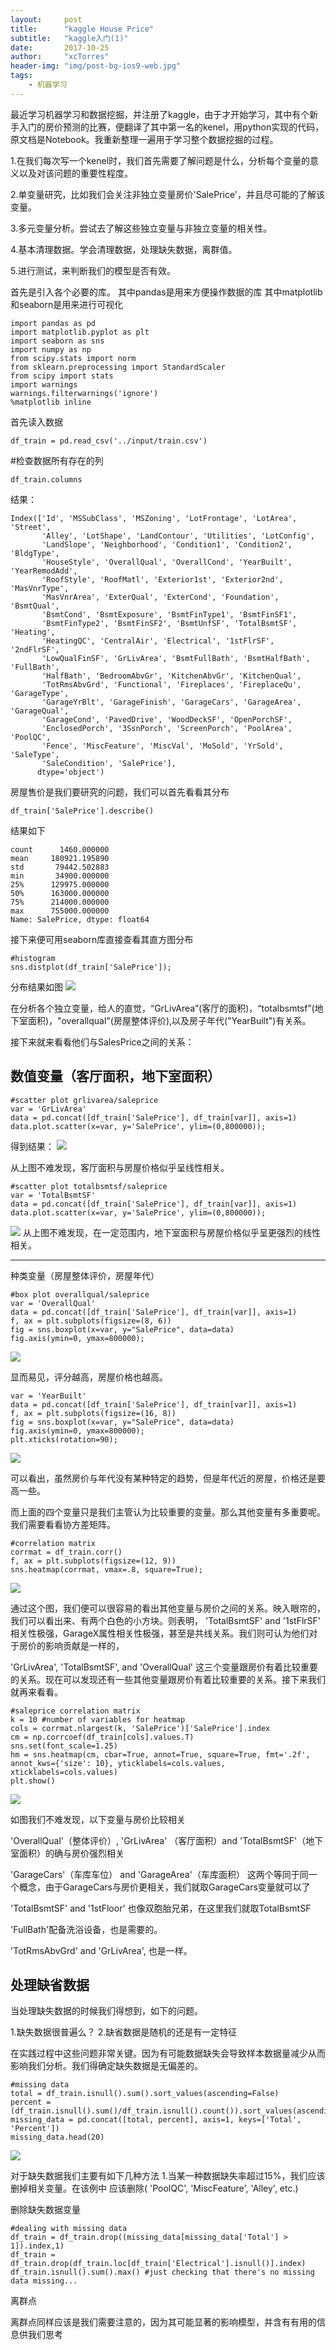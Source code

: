 ```yaml
---
layout:     post
title:      "kaggle House Price"
subtitle:   "kaggle入门(1)"
date:       2017-10-25 
author:     "xcTorres"
header-img: "img/post-bg-ios9-web.jpg"
tags:
    - 机器学习
---
```


最近学习机器学习和数据挖掘，并注册了kaggle，由于才开始学习，其中有个新手入门的房价预测的比赛，便翻译了其中第一名的kenel，用python实现的代码，原文档是Notebook。我重新整理一遍用于学习整个数据挖掘的过程。

1.在我们每次写一个kenel时，我们首先需要了解问题是什么，分析每个变量的意义以及对该问题的重要性程度。

2.单变量研究，比如我们会关注非独立变量房价'SalePrice'，并且尽可能的了解该变量。

3.多元变量分析。尝试去了解这些独立变量与非独立变量的相关性。

4.基本清理数据。学会清理数据，处理缺失数据，离群值。

5.进行测试，来判断我们的模型是否有效。

首先是引入各个必要的库。
其中pandas是用来方便操作数据的库
其中matplotlib和seaborn是用来进行可视化

```
import pandas as pd
import matplotlib.pyplot as plt
import seaborn as sns
import numpy as np
from scipy.stats import norm
from sklearn.preprocessing import StandardScaler
from scipy import stats
import warnings
warnings.filterwarnings('ignore')
%matplotlib inline
```

首先读入数据
```
df_train = pd.read_csv('../input/train.csv')
```

#检查数据所有存在的列

```
df_train.columns
```
结果：
```
Index(['Id', 'MSSubClass', 'MSZoning', 'LotFrontage', 'LotArea', 'Street',
       'Alley', 'LotShape', 'LandContour', 'Utilities', 'LotConfig',
       'LandSlope', 'Neighborhood', 'Condition1', 'Condition2', 'BldgType',
       'HouseStyle', 'OverallQual', 'OverallCond', 'YearBuilt', 'YearRemodAdd',
       'RoofStyle', 'RoofMatl', 'Exterior1st', 'Exterior2nd', 'MasVnrType',
       'MasVnrArea', 'ExterQual', 'ExterCond', 'Foundation', 'BsmtQual',
       'BsmtCond', 'BsmtExposure', 'BsmtFinType1', 'BsmtFinSF1',
       'BsmtFinType2', 'BsmtFinSF2', 'BsmtUnfSF', 'TotalBsmtSF', 'Heating',
       'HeatingQC', 'CentralAir', 'Electrical', '1stFlrSF', '2ndFlrSF',
       'LowQualFinSF', 'GrLivArea', 'BsmtFullBath', 'BsmtHalfBath', 'FullBath',
       'HalfBath', 'BedroomAbvGr', 'KitchenAbvGr', 'KitchenQual',
       'TotRmsAbvGrd', 'Functional', 'Fireplaces', 'FireplaceQu', 'GarageType',
       'GarageYrBlt', 'GarageFinish', 'GarageCars', 'GarageArea', 'GarageQual',
       'GarageCond', 'PavedDrive', 'WoodDeckSF', 'OpenPorchSF',
       'EnclosedPorch', '3SsnPorch', 'ScreenPorch', 'PoolArea', 'PoolQC',
       'Fence', 'MiscFeature', 'MiscVal', 'MoSold', 'YrSold', 'SaleType',
       'SaleCondition', 'SalePrice'],
      dtype='object')
```

房屋售价是我们要研究的问题，我们可以首先看看其分布
```
df_train['SalePrice'].describe()
```
结果如下

```
count      1460.000000
mean     180921.195890
std       79442.502883
min       34900.000000
25%      129975.000000
50%      163000.000000
75%      214000.000000
max      755000.000000
Name: SalePrice, dtype: float64
```

接下来便可用seaborn库直接查看其直方图分布

```
#histogram
sns.distplot(df_train['SalePrice']);
```

分布结果如图
![](https://www.kaggle.io/svf/1630295/90ae958666db7d760b0c0e3185ab0323/__results___files/__results___9_0.png)

在分析各个独立变量，给人的直觉，“GrLivArea”(客厅的面积)，“totalbsmtsf”(地下室面积)，"overallqual"(房屋整体评价),以及房子年代("YearBuilt")有关系。

接下来就来看看他们与SalesPrice之间的关系：

数值变量（客厅面积，地下室面积）
---

```
#scatter plot grlivarea/saleprice
var = 'GrLivArea'
data = pd.concat([df_train['SalePrice'], df_train[var]], axis=1)
data.plot.scatter(x=var, y='SalePrice', ylim=(0,800000));
```
得到结果：
![](https://www.kaggle.io/svf/1630295/90ae958666db7d760b0c0e3185ab0323/__results___files/__results___16_0.png)

从上图不难发现，客厅面积与房屋价格似乎呈线性相关。


```
#scatter plot totalbsmtsf/saleprice
var = 'TotalBsmtSF'
data = pd.concat([df_train['SalePrice'], df_train[var]], axis=1)
data.plot.scatter(x=var, y='SalePrice', ylim=(0,800000));
```
![](https://www.kaggle.io/svf/1630295/90ae958666db7d760b0c0e3185ab0323/__results___files/__results___18_0.png)
从上图不难发现，在一定范围内，地下室面积与房屋价格似乎呈更强烈的线性相关。

---
种类变量（房屋整体评价，房屋年代）

```
#box plot overallqual/saleprice
var = 'OverallQual'
data = pd.concat([df_train['SalePrice'], df_train[var]], axis=1)
f, ax = plt.subplots(figsize=(8, 6))
fig = sns.boxplot(x=var, y="SalePrice", data=data)
fig.axis(ymin=0, ymax=800000);
```

![](https://www.kaggle.io/svf/1630295/90ae958666db7d760b0c0e3185ab0323/__results___files/__results___21_0.png)

显而易见，评分越高，房屋价格也越高。




```
var = 'YearBuilt'
data = pd.concat([df_train['SalePrice'], df_train[var]], axis=1)
f, ax = plt.subplots(figsize=(16, 8))
fig = sns.boxplot(x=var, y="SalePrice", data=data)
fig.axis(ymin=0, ymax=800000);
plt.xticks(rotation=90);

```
![](https://www.kaggle.io/svf/1630295/90ae958666db7d760b0c0e3185ab0323/__results___files/__results___23_0.png)

可以看出，虽然房价与年代没有某种特定的趋势，但是年代近的房屋，价格还是要高一些。

而上面的四个变量只是我们主管认为比较重要的变量。那么其他变量有多重要呢。我们需要看看协方差矩阵。

```
#correlation matrix
corrmat = df_train.corr()
f, ax = plt.subplots(figsize=(12, 9))
sns.heatmap(corrmat, vmax=.8, square=True);
```

![](https://www.kaggle.io/svf/1630295/90ae958666db7d760b0c0e3185ab0323/__results___files/__results___30_0.png)

通过这个图，我们便可以很容易的看出其他变量与房价之间的关系。映入眼帘的，我们可以看出来、有两个白色的小方块。则表明， 'TotalBsmtSF' and '1stFlrSF' 相关性极强，GarageX属性相关性极强，甚至是共线关系。我们则可认为他们对于房价的影响贡献是一样的，

'GrLivArea', 'TotalBsmtSF', and 'OverallQual' 这三个变量跟房价有着比较重要的关系。现在可以发现还有一些其他变量跟房价有着比较重要的关系。接下来我们就再来看看。


```
#saleprice correlation matrix
k = 10 #number of variables for heatmap
cols = corrmat.nlargest(k, 'SalePrice')['SalePrice'].index
cm = np.corrcoef(df_train[cols].values.T)
sns.set(font_scale=1.25)
hm = sns.heatmap(cm, cbar=True, annot=True, square=True, fmt='.2f', annot_kws={'size': 10}, yticklabels=cols.values, xticklabels=cols.values)
plt.show()

```
![](https://www.kaggle.io/svf/1630295/90ae958666db7d760b0c0e3185ab0323/__results___files/__results___33_0.png)

如图我们不难发现，以下变量与房价比较相关

'OverallQual'（整体评价）, 'GrLivArea' （客厅面积）and 'TotalBsmtSF'（地下室面积）的确与房价强烈相关

'GarageCars'（车库车位） and 'GarageArea'（车库面积） 这两个等同于同一个概念，由于GarageCars与房价更相关，我们就取GarageCars变量就可以了

'TotalBsmtSF' and '1stFloor' 也像双胞胎兄弟，在这里我们就取TotalBsmtSF

'FullBath'配备洗浴设备，也是需要的。

'TotRmsAbvGrd' and 'GrLivArea', 也是一样。


处理缺省数据
---
当处理缺失数据的时候我们得想到，如下的问题。

1.缺失数据很普遍么？
2.缺省数据是随机的还是有一定特征

在实践过程中这些问题非常关键。因为有可能数据缺失会导致样本数据量减少从而影响我们分析。我们得确定缺失数据是无偏差的。


```
#missing data
total = df_train.isnull().sum().sort_values(ascending=False)
percent = (df_train.isnull().sum()/df_train.isnull().count()).sort_values(ascending=False)
missing_data = pd.concat([total, percent], axis=1, keys=['Total', 'Percent'])
missing_data.head(20)
```
![](/img/post-house_price-missing.png)

对于缺失数据我们主要有如下几种方法
1.当某一种数据缺失率超过15%，我们应该删掉相关变量。在该例中 应该删除( 'PoolQC', 'MiscFeature', 'Alley', etc.)


删除缺失数据变量
```
#dealing with missing data
df_train = df_train.drop((missing_data[missing_data['Total'] > 1]).index,1)
df_train = df_train.drop(df_train.loc[df_train['Electrical'].isnull()].index)
df_train.isnull().sum().max() #just checking that there's no missing data missing...
```
离群点

离群点同样应该是我们需要注意的，因为其可能显著的影响模型，并含有有用的信息供我们思考


